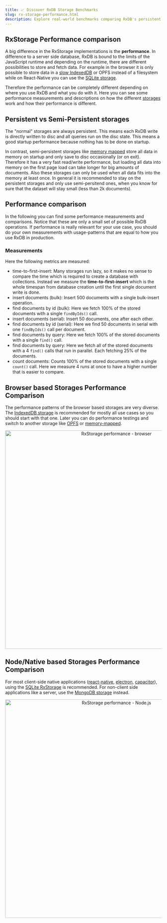 ```yaml
---
title: 📈 Discover RxDB Storage Benchmarks
slug: rx-storage-performance.html
description: Explore real-world benchmarks comparing RxDB's persistent and semi-persistent storages. Discover which storage option delivers the fastest performance.
---
```


## RxStorage Performance comparison

A big difference in the RxStorage implementations is the **performance**. In difference to a server side database, RxDB is bound to the limits of the JavaScript runtime and depending on the runtime, there are different possibilities to store and fetch data. For example in the browser it is only possible to store data in a [slow IndexedDB](./slow-indexeddb.md) or OPFS instead of a filesystem while on React-Native you can use the [SQLite storage](./rx-storage-sqlite.md).

Therefore the performance can be completely different depending on where you use RxDB and what you do with it. Here you can see some performance measurements and descriptions on how the different [storages](./rx-storage.md) work and how their performance is different.


## Persistent vs Semi-Persistent storages

The "normal" storages are always persistent. This means each RxDB write is directly written to disc and all queries run on the disc state. This means a good startup performance because nothing has to be done on startup.

In contrast, semi-persistent storages like [memory mapped](./rx-storage-memory-mapped.md) store all data in memory on startup and only save to disc occasionally (or on exit). Therefore it has a very fast read/write performance, but loading all data into memory on the first page load can take longer for big amounts of documents. Also these storages can only be used when all data fits into the memory at least once. In general it is recommended to stay on the persistent storages and only use semi-persitend ones, when you know for sure that the dataset will stay small (less than 2k documents).


## Performance comparison

In the following you can find some performance measurements and comparisons. Notice that these are only a small set of possible RxDB operations. If performance is really relevant for your use case, you should do your own measurements with usage-patterns that are equal to how you use RxDB in production.

### Measurements

Here the following metrics are measured:

- time-to-first-insert: Many storages run lazy, so it makes no sense to compare the time which is required to create a database with collections. Instead we measure the **time-to-first-insert** which is the whole timespan from database creation until the first single document write is done.
- insert documents (bulk): Insert 500 documents with a single bulk-insert operation.
- find documents by id (bulk): Here we fetch 100% of the stored documents with a single `findByIds()` call.
- insert documents (serial): Insert 50 documents, one after each other.
- find documents by id (serial): Here we find 50 documents in serial with one `findByIds()` call per document.
- find documents by query: Here we fetch 100% of the stored documents with a single `find()` call.
- find documents by query: Here we fetch all of the stored documents with a 4 `find()` calls that run in parallel. Each fetching 25% of the documents.
- count documents: Counts 100% of the stored documents with a single `count()` call. Here we measure 4 runs at once to have a higher number that is easier to compare.


## Browser based Storages Performance Comparison

The performance patterns of the browser based storages are very diverse. The [IndexedDB storage](./rx-storage-indexeddb.md) is recommended for mostly all use cases so you should start with that one. Later you can do performance testings and switch to another storage like [OPFS](./rx-storage-opfs.md) or [memory-mapped](./rx-storage-memory-mapped.md).

<p align="center">
  <img src="./files/rx-storage-performance-browser.png" alt="RxStorage performance - browser" width="700" />
</p>

## Node/Native based Storages Performance Comparison

For most client-side native applications ([react-native](./react-native-database.md), [electron](./electron-database.md), [capacitor](./capacitor-database.md)), using the [SQLite RxStorage](./rx-storage-sqlite.md) is recommended. For non-client side applications like a server, use the [MongoDB storage](./rx-storage-mongodb.md) instead.

<p align="center">
  <img src="./files/rx-storage-performance-node.png" alt="RxStorage performance - Node.js" width="700" />
</p>

